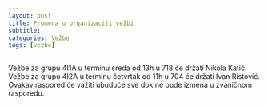 ```yaml
---
layout: post
title: Promena u organizaciji vežbi
subtitle: 
categories: Vežbe
tags: [vezbe]
---
```


Vežbe za grupu 4I1A u terminu sreda od 13h u 718 će držati Nikola Katić. 
Vežbe za grupu 4I2A u terminu četvrtak od 11h u 704 će držati Ivan Ristović.
Ovakav raspored će važiti ubuduće sve dok ne bude izmena u zvaničnom rasporedu.
